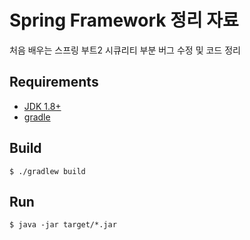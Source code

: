 # Spring Framework 정리 자료
처음 배우는 스프링 부트2 시큐리티 부분 버그 수정 및 코드 정리

## Requirements
- [JDK 1.8+](https://www.oracle.com/technetwork/java/javase/downloads/jdk8-downloads-2133151.html)
- [gradle](https://gradle.org/)

## Build
```
$ ./gradlew build
```

## Run
```
$ java -jar target/*.jar
```

